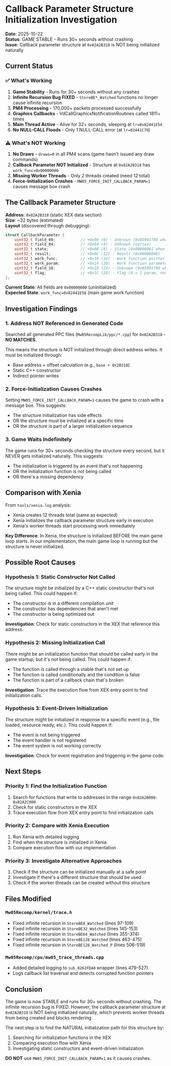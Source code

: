 # Callback Parameter Structure Initialization Investigation

**Date**: 2025-10-22  
**Status**: GAME STABLE - Runs 30+ seconds without crashing  
**Issue**: Callback parameter structure at `0x82A2B318` is NOT being initialized naturally

## Current Status

### ✅ What's Working
1. **Game Stability** - Runs for 30+ seconds without any crashes
2. **Infinite Recursion Bug FIXED** - `StoreBE*_Watched` functions no longer cause infinite recursion
3. **PM4 Processing** - 170,000+ packets processed successfully
4. **Graphics Callbacks** - VdCallGraphicsNotificationRoutines called 1811+ times
5. **Main Thread Active** - Alive for 32+ seconds, sleeping at `lr=0x82441E54`
6. **No NULL-CALL Floods** - Only 1 NULL-CALL error (at `lr=82441C70`)

### ⚠️ What's NOT Working
1. **No Draws** - `draws=0` in all PM4 scans (game hasn't issued any draw commands)
2. **Callback Parameter NOT Initialized** - Structure at `0x82A2B318` has `work_func=0x00000000`
3. **Missing Worker Threads** - Only 2 threads created (need 12 total)
4. **Force-Initialization Crashes** - `MW05_FORCE_INIT_CALLBACK_PARAM=1` causes message box crash

## The Callback Parameter Structure

**Address**: `0x82A2B318` (static XEX data section)  
**Size**: ~32 bytes (estimated)  
**Layout** (discovered through debugging):
```c
struct CallbackParameter {
    uint32_t field_00;           // +0x00 (0) - Unknown (0xB5901790 when initialized)
    uint32_t field_04;           // +0x04 (4) - Unknown (varies)
    uint32_t state;              // +0x08 (8) - State (0x00000001 when initialized)
    uint32_t result;             // +0x0C (12) - Result (0x00000000)
    uint32_t work_func;          // +0x10 (16) - Work function pointer (0x82441E58) - CRITICAL!
    uint32_t work_param;         // +0x14 (20) - Work function parameter (0x00000000)
    uint32_t field_18;           // +0x18 (24) - Unknown (0xB5901790 when initialized)
    uint32_t flag;               // +0x1C (28) - Flag (0 = 1 param, non-zero = 2 params)
};
```

**Current State**: All fields are `0x00000000` (uninitialized)  
**Expected State**: `work_func=0x82441E58` (main game work function)

## Investigation Findings

### 1. Address NOT Referenced in Generated Code
Searched all generated PPC files (`Mw05RecompLib/ppc/*.cpp`) for `0x82A2B318` - **NO MATCHES**.

This means the structure is NOT initialized through direct address writes. It must be initialized through:
- Base address + offset calculation (e.g., `base + 0x2B318`)
- Static C++ constructor
- Indirect pointer writes

### 2. Force-Initialization Causes Crashes
Setting `MW05_FORCE_INIT_CALLBACK_PARAM=1` causes the game to crash with a message box. This suggests:
- The structure initialization has side effects
- OR the structure must be initialized at a specific time
- OR the structure is part of a larger initialization sequence

### 3. Game Waits Indefinitely
The game runs for 30+ seconds checking the structure every second, but it NEVER gets initialized naturally. This suggests:
- The initialization is triggered by an event that's not happening
- OR the initialization function is not being called
- OR there's a missing dependency

## Comparison with Xenia

From `tools/xenia.log` analysis:
- Xenia creates 12 threads total (same as expected)
- Xenia initializes the callback parameter structure early in execution
- Xenia's worker threads start processing work immediately

**Key Difference**: In Xenia, the structure is initialized BEFORE the main game loop starts. In our implementation, the main game loop is running but the structure is never initialized.

## Possible Root Causes

### Hypothesis 1: Static Constructor Not Called
The structure might be initialized by a C++ static constructor that's not being called. This could happen if:
- The constructor is in a different compilation unit
- The constructor has dependencies that aren't met
- The constructor is being optimized out

**Investigation**: Check for static constructors in the XEX that reference this address.

### Hypothesis 2: Missing Initialization Call
There might be an initialization function that should be called early in the game startup, but it's not being called. This could happen if:
- The function is called through a vtable that's not set up
- The function is called conditionally and the condition is false
- The function is part of a callback chain that's broken

**Investigation**: Trace the execution flow from XEX entry point to find initialization calls.

### Hypothesis 3: Event-Driven Initialization
The structure might be initialized in response to a specific event (e.g., file loaded, resource ready, etc.). This could happen if:
- The event is not being triggered
- The event handler is not registered
- The event system is not working correctly

**Investigation**: Check for event registration and triggering in the game code.

## Next Steps

### Priority 1: Find the Initialization Function
1. Search for functions that write to addresses in the range `0x82A2B000-0x82A2C000`
2. Check for static constructors in the XEX
3. Trace execution flow from XEX entry point to find initialization calls

### Priority 2: Compare with Xenia Execution
1. Run Xenia with detailed logging
2. Find when the structure is initialized in Xenia
3. Compare execution flow with our implementation

### Priority 3: Investigate Alternative Approaches
1. Check if the structure can be initialized manually at a safe point
2. Investigate if there's a different structure that should be used
3. Check if the worker threads can be created without this structure

## Files Modified

### `Mw05Recomp/kernel/trace.h`
- Fixed infinite recursion in `StoreBE8_Watched` (lines 97-109)
- Fixed infinite recursion in `StoreBE32_Watched` (lines 145-153)
- Fixed infinite recursion in `StoreBE64_Watched` (lines 355-374)
- Fixed infinite recursion in `StoreBE128_Watched` (lines 463-475)
- Fixed infinite recursion in `StoreBE128_Watched_P` (lines 506-519)

### `Mw05Recomp/cpu/mw05_trace_threads.cpp`
- Added detailed logging to `sub_8262FDA8` wrapper (lines 479-527)
- Logs callback list traversal and detects corrupted function pointers

## Conclusion

The game is now STABLE and runs for 30+ seconds without crashing. The infinite recursion bug is FIXED. However, the callback parameter structure at `0x82A2B318` is NOT being initialized naturally, which prevents worker threads from being created and blocks rendering.

The next step is to find the NATURAL initialization path for this structure by:
1. Searching for initialization functions in the XEX
2. Comparing execution flow with Xenia
3. Investigating static constructors and event-driven initialization

**DO NOT** use `MW05_FORCE_INIT_CALLBACK_PARAM=1` as it causes crashes.

